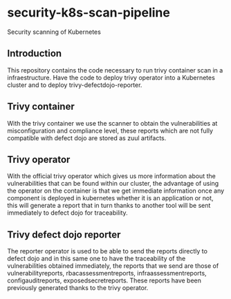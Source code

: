 # security-k8s-scan-pipeline
Security scanning of Kubernetes

## Introduction

This repository contains the code necessary to run trivy container scan in a infraestructure.
Have the code to deploy trivy operator into a Kubernetes cluster and to deploy trivy-defectdojo-reporter.

## Trivy container

With the trivy container we use the scanner to obtain the vulnerabilities at misconfiguration and compliance level, these reports which are not fully compatible with defect dojo are stored as zuul artifacts.

## Trivy operator

With the official trivy operator which gives us more information about the vulnerabilities that can be found within our cluster, the advantage of using the operator on the container is that we get immediate information once any component is deployed in kubernetes whether it is an application or not, this will generate a report that in turn thanks to another tool will be sent immediately to defect dojo for traceability.

## Trivy defect dojo reporter

The reporter operator is used to be able to send the reports directly to defect dojo and in this same one to have the traceability of the vulnerabilities obtained immediately, the reports that we send are those of vulnerabilityreports, rbacassessmentreports, infraassessmentreports, configauditreports, exposedsecretreports. These reports have been previously generated thanks to the trivy operator.